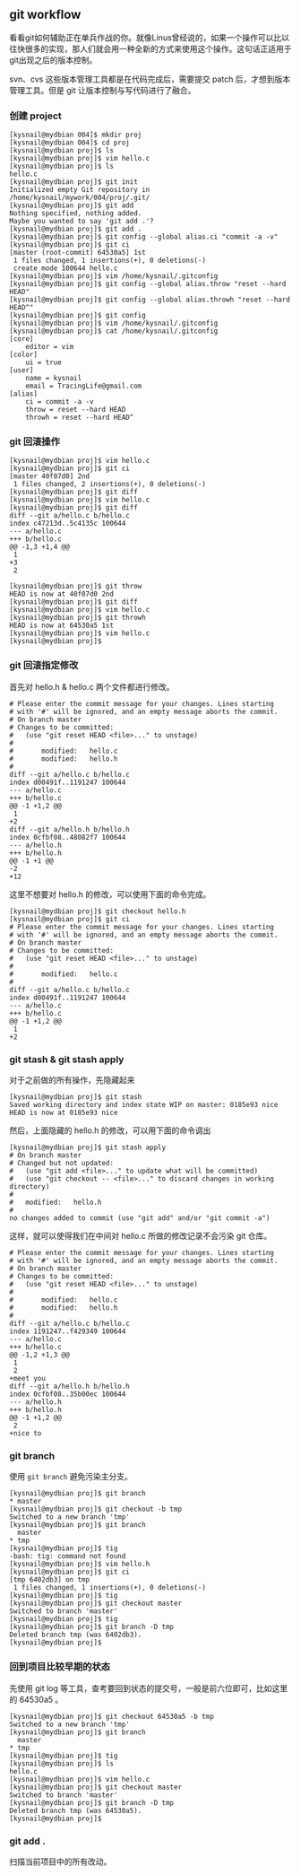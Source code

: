 ## git workflow
看看git如何辅助正在单兵作战的你。就像Linus曾经说的，如果一个操作可以比以往快很多的实现，那人们就会用一种全新的方式来使用这个操作。这句话正适用于git出现之后的版本控制。

svn、cvs 这些版本管理工具都是在代码完成后，需要提交 patch 后，才想到版本管理工具。但是 git 让版本控制与写代码进行了融合。

### 创建 project

	[kysnail@mydbian 004]$ mkdir proj
	[kysnail@mydbian 004]$ cd proj
	[kysnail@mydbian proj]$ ls
	[kysnail@mydbian proj]$ vim hello.c
	[kysnail@mydbian proj]$ ls
	hello.c
	[kysnail@mydbian proj]$ git init
	Initialized empty Git repository in /home/kysnail/mywork/004/proj/.git/
	[kysnail@mydbian proj]$ git add 
	Nothing specified, nothing added.
	Maybe you wanted to say 'git add .'?
	[kysnail@mydbian proj]$ git add .
	[kysnail@mydbian proj]$ git config --global alias.ci "commit -a -v"
	[kysnail@mydbian proj]$ git ci
	[master (root-commit) 64530a5] 1st
	 1 files changed, 1 insertions(+), 0 deletions(-)
	 create mode 100644 hello.c
	[kysnail@mydbian proj]$ vim /home/kysnail/.gitconfig 
	[kysnail@mydbian proj]$ git config --global alias.throw "reset --hard HEAD"
	[kysnail@mydbian proj]$ git config --global alias.throwh "reset --hard HEAD^"
	[kysnail@mydbian proj]$ git config 
	[kysnail@mydbian proj]$ vim /home/kysnail/.gitconfig 
	[kysnail@mydbian proj]$ cat /home/kysnail/.gitconfig
	[core]
		editor = vim
	[color]
		ui = true
	[user]
		name = kysnail
		email = TracingLife@gmail.com
	[alias]
		ci = commit -a -v
		throw = reset --hard HEAD
		throwh = reset --hard HEAD^

### git 回滚操作

	[kysnail@mydbian proj]$ vim hello.c 
	[kysnail@mydbian proj]$ git ci
	[master 40f07d0] 2nd
	 1 files changed, 2 insertions(+), 0 deletions(-)
	[kysnail@mydbian proj]$ git diff
	[kysnail@mydbian proj]$ vim hello.c 
	[kysnail@mydbian proj]$ git diff
	diff --git a/hello.c b/hello.c
	index c47213d..5c4135c 100644
	--- a/hello.c
	+++ b/hello.c
	@@ -1,3 +1,4 @@
	 1
	+3
	 2
	 
	[kysnail@mydbian proj]$ git throw
	HEAD is now at 40f07d0 2nd
	[kysnail@mydbian proj]$ git diff
	[kysnail@mydbian proj]$ vim hello.c 
	[kysnail@mydbian proj]$ git throwh
	HEAD is now at 64530a5 1st
	[kysnail@mydbian proj]$ vim hello.c 
	[kysnail@mydbian proj]$ 

### git 回滚指定修改
首先对 hello.h & hello.c 两个文件都进行修改。

	# Please enter the commit message for your changes. Lines starting
	# with '#' will be ignored, and an empty message aborts the commit.
	# On branch master
	# Changes to be committed:
	#   (use "git reset HEAD <file>..." to unstage)
	#
	#       modified:   hello.c
	#       modified:   hello.h
	#
	diff --git a/hello.c b/hello.c
	index d00491f..1191247 100644
	--- a/hello.c
	+++ b/hello.c
	@@ -1 +1,2 @@
	 1
	+2
	diff --git a/hello.h b/hello.h
	index 0cfbf08..48082f7 100644
	--- a/hello.h
	+++ b/hello.h
	@@ -1 +1 @@
	-2
	+12

这里不想要对 hello.h 的修改，可以使用下面的命令完成。

	[kysnail@mydbian proj]$ git checkout hello.h
	[kysnail@mydbian proj]$ git ci
	# Please enter the commit message for your changes. Lines starting
	# with '#' will be ignored, and an empty message aborts the commit.
	# On branch master
	# Changes to be committed:
	#   (use "git reset HEAD <file>..." to unstage)
	#
	#       modified:   hello.c
	#
	diff --git a/hello.c b/hello.c
	index d00491f..1191247 100644
	--- a/hello.c
	+++ b/hello.c
	@@ -1 +1,2 @@
	 1
	+2

### git stash & git stash apply
对于之前做的所有操作，先隐藏起来

	[kysnail@mydbian proj]$ git stash
	Saved working directory and index state WIP on master: 0185e93 nice
	HEAD is now at 0185e93 nice

然后，上面隐藏的 hello.h 的修改，可以用下面的命令调出

	[kysnail@mydbian proj]$ git stash apply
	# On branch master
	# Changed but not updated:
	#   (use "git add <file>..." to update what will be committed)
	#   (use "git checkout -- <file>..." to discard changes in working directory)
	#
	#	modified:   hello.h
	#
	no changes added to commit (use "git add" and/or "git commit -a")

这样，就可以使得我们在中间对 hello.c 所做的修改记录不会污染 git 仓库。

	# Please enter the commit message for your changes. Lines starting
	# with '#' will be ignored, and an empty message aborts the commit.
	# On branch master
	# Changes to be committed:
	#   (use "git reset HEAD <file>..." to unstage)
	#
	#       modified:   hello.c
	#       modified:   hello.h
	#
	diff --git a/hello.c b/hello.c
	index 1191247..f429349 100644
	--- a/hello.c
	+++ b/hello.c
	@@ -1,2 +1,3 @@
	 1
	 2
	+meet you
	diff --git a/hello.h b/hello.h
	index 0cfbf08..35b00ec 100644
	--- a/hello.h
	+++ b/hello.h
	@@ -1 +1,2 @@
	 2
	+nice to

### git branch
使用 `git branch` 避免污染主分支。

	[kysnail@mydbian proj]$ git branch
	* master
	[kysnail@mydbian proj]$ git checkout -b tmp
	Switched to a new branch 'tmp'
	[kysnail@mydbian proj]$ git branch
	  master
	* tmp
	[kysnail@mydbian proj]$ tig
	-bash: tig: command not found
	[kysnail@mydbian proj]$ vim hello.h 
	[kysnail@mydbian proj]$ git ci
	[tmp 6402db3] on tmp
	 1 files changed, 1 insertions(+), 0 deletions(-)
	[kysnail@mydbian proj]$ tig
	[kysnail@mydbian proj]$ git checkout master
	Switched to branch 'master'
	[kysnail@mydbian proj]$ tig
	[kysnail@mydbian proj]$ git branch -D tmp
	Deleted branch tmp (was 6402db3).
	[kysnail@mydbian proj]$ 

### 回到项目比较早期的状态
先使用 git log 等工具，查考要回到状态的提交号，一般是前六位即可，比如这里的 64530a5 。

	[kysnail@mydbian proj]$ git checkout 64530a5 -b tmp
	Switched to a new branch 'tmp'
	[kysnail@mydbian proj]$ git branch
	  master
	* tmp
	[kysnail@mydbian proj]$ tig
	[kysnail@mydbian proj]$ ls
	hello.c
	[kysnail@mydbian proj]$ vim hello.c 
	[kysnail@mydbian proj]$ git checkout master
	Switched to branch 'master'
	[kysnail@mydbian proj]$ git branch -D tmp
	Deleted branch tmp (was 64530a5).
	[kysnail@mydbian proj]$ 

### git add .
扫描当前项目中的所有改动。










